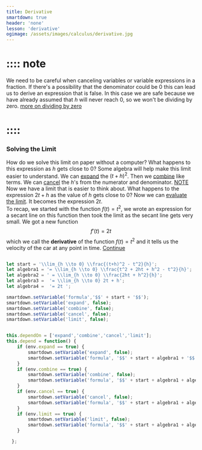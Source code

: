 ```yaml
---
title: Derivative
smartdown: true
header: 'none'
lesson: 'derivative'
ogimage: /assets/images/calculus/derivative.jpg
---
```


# :::: note
We need to be careful when canceling variables or variable expressions in a fraction.  If there's a possibility that the denominator could be $0$ this can lead us to derive an expression that is false.  In this case we are safe because we have already assumed that $h$ will never reach $0$, so we won't be dividing by zero.  [more on dividing by zero](/pages/divideByZero)
# ::::

### Solving the Limit
How do we solve this limit on paper without a computer?  What happens to this expression as $h$ gets close to $0$?
[](:!formula|markdown)
Some algebra will help make this limit easier to understand.  We can [expand](:=expand=true) the $(t+h)^2$.  Then we [combine](:=combine=true) like terms. We can [cancel](:=cancel=true) the $h$'s from the numerator and denominator. [NOTE](::note/tooltip) Now we have a limit that is easier to think about. What happens to the expression $2t + h$ as the value of $h$ gets close to $0$? Now we can [evaluate the limit](:=limit=true). It becomes the expression $2t$.  
To recap, we started with the function $f(t) = t^2$, we wrote an expression for a secant line on this function then took the limit as the secant line gets very small. We got a new function 
$$f'(t) = 2t$$
which we call the **derivative** of the function $f(t)=t^2$ and it tells us the velocity of the car at any point in time.
[Continue](/pages/derivative3)



```javascript /autoplay

let start = '\\lim_{h \\to 0} \\frac{(t+h)^2 - t^2}{h}';
let algebra1 = '= \\lim_{h \\to 0} \\frac{t^2 + 2ht + h^2 - t^2}{h}';
let algebra2 = ' = \\lim_{h \\to 0} \\frac{2ht + h^2}{h}';
let algebra3 =  '= \\lim_{h \\to 0} 2t + h';
let algebra4 =  '= 2t ';

smartdown.setVariable('formula','$$' + start + '$$');
smartdown.setVariable('expand', false);
smartdown.setVariable('combine', false);
smartdown.setVariable('cancel', false);
smartdown.setVariable('limit', false);


this.dependOn = ['expand','combine','cancel','limit'];
this.depend = function() {
	if (env.expand == true) {
		smartdown.setVariable('expand', false);
		smartdown.setVariable('formula', '$$' + start + algebra1 + '$$');
	}
	if (env.combine == true) {
		smartdown.setVariable('combine', false);
		smartdown.setVariable('formula', '$$' + start + algebra1 + algebra2 + '$$');
	}	
	if (env.cancel == true) {
		smartdown.setVariable('cancel', false);
		smartdown.setVariable('formula', '$$' + start + algebra1 + algebra2 + algebra3 + '$$');
	}
	if (env.limit == true) {
		smartdown.setVariable('limit', false);
		smartdown.setVariable('formula', '$$' + start + algebra1 + algebra2 + algebra3 + algebra4 + '$$');
	}

  };
```
